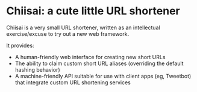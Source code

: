 # Chiisai: a cute little URL shortener

Chiisai is a very small URL shortener, written as an intellectual
exercise/excuse to try out a new web framework.

It provides:

* A human-friendly web interface for creating new short URLs
* The ability to claim custom short URL aliases (overriding the default hashing
  behavior)
* A machine-friendly API suitable for use with client apps (eg, Tweetbot) that
  integrate custom URL shortening services
